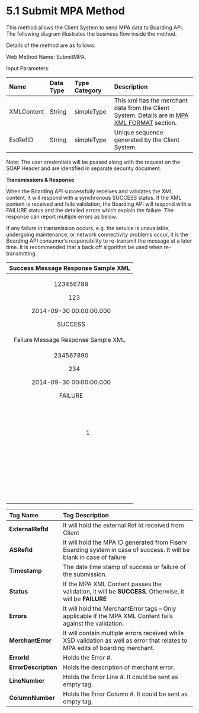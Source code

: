 # **5.1 Submit MPA Method**

This method allows the Client System to send MPA data to Boarding API. The following diagram illustrates the business flow inside the method.


Details of the method are as follows:

Web Method Name: SubmitMPA.

Input Parameters:

|**Name**|**Data Type**|**Type Category**|**Description**|
| :- | :- | :- | :- |
|XMLContent|String|simpleType|This xml has the merchant data from the Client System. Details are in [MPA XML FORMAT](#_MPA_XML_FORMAT) section.|
|ExtRefID|String|simpleType|Unique sequence generated by the Client System.|
Note: The user credentials will be passed along with the request on the SOAP Header and are identified in separate security document.

**Transmissions & Response**

When the Boarding API successfully receives and validates the XML content, it will respond with a synchronous SUCCESS status. If the XML content is received and fails validation, the Boarding API will respond with a FAILURE status and the detailed errors which explain the failure. The response can report multiple errors as below.

If any failure in transmission occurs, e.g. the service is unavailable, undergoing maintenance, or network connectivity problems occur, it is the Boarding API consumer’s responsibility to re-transmit the message at a later time. It is recommended that a back off algorithm be used when re-transmitting.

|Success Message Response Sample XML|
| :-: |
|<p><SubmitMPAResponse></p><p><SubmitMPAResult></p><p>`	`<ExternalRefId>123456789</ExternalRefId></p><p>`	`<ASRefId>123</ASRefId></p><p>`	`<Timestamp>2014-09-30 00:00:00.000</Timestamp></p><p>`	`<Status>SUCCESS</Status></p><p></SubmitMPAResult></p><p></SubmitMPAResponse></p>|
|Failure Message Response Sample XML|
|<p><SubmitMPAResponse></p><p><SubmitMPAResult></p><p>`	`<ExternalRefId>234567890</ExternalRefId></p><p>`	`<ASRefId>234</ASRefId></p><p>`	`<Timestamp>2014-09-30 00:00:00.000</Timestamp></p><p>`	`<Status>FAILURE</Status></p><p>`	`<Errors></p><p>`		`<MerchantError></p><p>`			`<ErrorId>1</ErrorId></p><p>`			`<ErrorDescription></ErrorDescription></p><p>`			`<LineNumber/></p><p>`			`<ColumnNumber/></p><p>`		`</MerchantError></p><p>`	`</Errors></p><p></SubmitMPAResult></p><p></SubmitMPAResponse></p>|


|**Tag Name**|**Tag Description**|
| :- | :- |
|**ExternalRefId**|It will hold the external Ref Id received from Client|
|**ASRefId**|It will hold the MPA ID generated from Fiserv Boarding system in case of success. It will be blank in case of failure|
|**Timestamp**|The date time stamp of success or failure of the submission.|
|**Status**|If the MPA XML Content passes the validation, it will be **SUCCESS**. Otherwise, it will be **FAILURE**|
|**Errors**|It will hold the MerchantError tags – Only applicable if the MPA XML Content fails against the validation.|
|**MerchantError**|It will contain multiple errors received while XSD validation as well as error that relates to MPA edits of boarding merchant.|
|**ErrorId**|Holds the Error #.|
|**ErrorDescription**|Holds the description of merchant error.|
|**LineNumber**|Holds the Error Line #. It could be sent as empty tag.|
|**ColumnNumber**|Holds the Error Column #. It could be sent as empty tag.|
